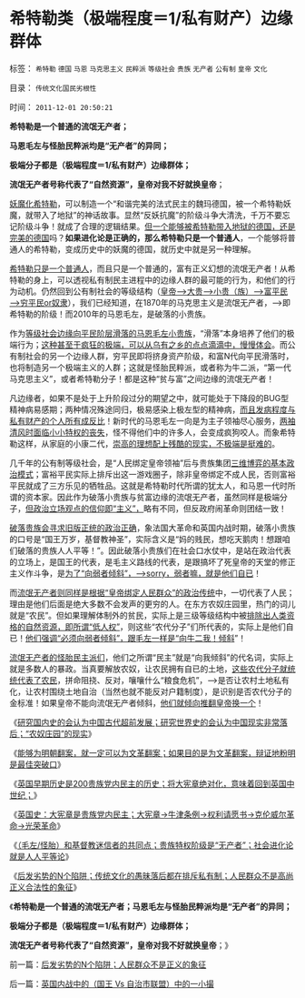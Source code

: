 # 希特勒类（极端程度＝1/私有财产）边缘群体

标签： `希特勒` `德国` `马恩` `马克思主义` `民粹派` `等级社会` `贵族` `无产者` `公有制` `皇帝` `文化` 

目录： `传统文化国民劣根性`

时间： `2011-12-01 20:50:21`

**希特勒是一个普通的流氓无产者；**

**马恩毛左与怪胎民粹派均是“无产者”的异同；**

**极端分子都是（极端程度＝1/私有财产）边缘群体；**

**流氓无产者号称代表了“自然资源”，皇帝对我不好就换皇帝**；

[妖魔化希特勒](../../../2011/3/12/“妖魔化希特勒”掩盖了危险的社会规律.md)，可以制造一个“和谐完美的法式民主的魏玛德国，被一个希特勒妖魔，就带入了地狱”的神话故事。显然“反妖抗魔”的阶级斗争大清洗，千万不要忘记阶级斗争！就成了合理的逻辑结果。[但一个能够被希特勒带入地狱的德国，还是完美的德国](../../../2011/9/2/妖魔化希特勒掩盖了什么？法国的殖民主义与英国有何不同？.md)吗？**如果进化论是正确的，那么希特勒只是一个普通人**，一个能够将普通人的希特勒，变成历史中的妖魔的德国，就历史中就是另一种理解。

[希特勒只是一个普通人](../../../2011/11/1/本来普通人，何处惹道德？.md)，而且只是一个普通的，富有正义幻想的流氓无产者！从希特勒的身上，可以透视私有制民主进程中的边缘人群的最可能的行为，和他们的行为动机。仍然回到公有制社会的等级结构（[皇帝——>大贵——>小贵（族）——>富平民——>穷平民or奴隶](../../../2011/11/11/公有制社会中的等级和财富的比例结构.md)），我们已经知道，在1870年的马克思主义是流氓无产者，——>即希特勒的阶级！而2010年的马恩毛左，是破落的小贵族。

作为[等级社会边缘向平民阶层滑落的马恩毛左小贵族](../../../2011/11/21/英国革命中的农村和流氓无产者立场.md)，“滑落”本身培养了他们的极端行为；[这种甚至于疯狂的极端，可以从乌有之乡的点点滴滴中，慢慢体会](http://darthvad.blog.163.com/blog/static/53399470201082143559587/)。而公有制社会的另一个边缘人群，穷平民即将挤身资产阶级，和富N代向平民滑落时，也将制造另一个极端主义的人群；这就是怪胎民粹派，或者称为牛二派，“第一代马克思主义”，或者希特勒分子！都是这种“贫与富”之间边缘的流氓无产者！

凡边缘者，如果不是处于上升阶段过分的期望之中，就可能处于下降段的BUG型精神病易感期；两种情况殊途同归，极易感染上极左型的精神病，[而且发病程度与私有财产的个人所有成反比](../../../2011/6/3/善恶的公式与极端的牛二.md)！新时代的马恩毛左一向是为主子领袖尽心服务，[两袖清风时面临小小特权的丧失](../../../2009/8/9/小小的特权和黑恶势力.md)，怪不得他们中的许多人，会变成疯狗咬人。而象希特勒这样，从家庭的小康二代，[崇高的理想配上残酷的现实，不极端是挺难的](../../../2009/9/25/依托科学的发展观打击极左民粹.md)。

几千年的公有制等级社会，是“人民绑定皇帝领袖”后与贵族集团[三维博弈的基本政治模式](../../../2011/11/24/缺乏信仰是公有制的丧钟.md)；富裕平民实际上排斥出这一游戏圈子，除非皇帝绑定不成人民，否则富裕平民就成了三方乐见的牺牲品。这就是希特勒时代所谓的犹太人，和马恩一代时所谓的资本家。因此作为破落小贵族与贫富边缘的流氓无产者，虽然同样是极端分子，[但政治立场观点的信仰即“主义”，](../../../2011/11/4/民粹冲击波的凶险和成因.md)略有不同，但反政府闹革命则团结一致！

[破落贵族会寻求旧版正统的政治正确](../../../2011/11/10/贵族不需要钱，平民根本没有权.md)，象法国大革命和英国内战时期，破落小贵族的口号是“国王万岁，基督教神圣”，实际含义是“妈的贱民，想吃天鹅肉！想跟咱们破落的贵族人人平等！”。因此破落小贵族们在社会口水仗中，是站在政治代表的立场上，是国王的代表，是毛主义路线的代表，是跟搞坏了死皇帝的天堂的修正主义作斗争，是[为了“向弱者倾斜”，——>sorry，弱者嘛，就是他们自已](../../../2009/7/31/弱势人群和人权弱势人群之人人平等.md)！

而[流氓无产者则同样是根据“皇帝绑定人民群众”的政治传统](../../../2011/11/24/“走群众路线”是君权的政治传统；民主诞生于自治.md)中，一切代表了人民；理由是他们后面是绝大多数不会发声的更穷的人。在东方农奴庄园里，热门的词儿就是“农民”。但如果理解体制外的贫民，实际上是三级等级结构中被[排除出人类资格的自然资源，即所谓“低人权”](../../../2011/11/11/公有制的自然资源和严刑峻法.md)，则这些“农代分子”们所代表的，实际上是他们自已！[他们强调“必须向弱者倾斜”，跟毛左一样是“向牛二我！倾斜](../../../2011/6/2/资本主义和权贵主义和小农牛二.md)”！

[流氓无产者的怪胎民主派们](../../../2010/2/1/老百姓不是邪恶的免疫体.md)，他们之所谓“民主”就是“向我倾斜”的代名词，实际上就是多数人的暴政。当真要解放农奴，让农民拥有自已的土地，[这些农代分子就统统代表了农民](../../../2010/4/29/声称代表农民的绝大部分不是农民.md)，拼命阻挠、反对，嚷嚷什么“粮食危机”，——>是否让农村土地私有化，让农村围绕土地自治（当然也就不能反对户籍制度），是识别是否农代分子的金标准！如果皇帝不能向流氓无产者倾斜，[他们就倾向推翻皇帝换一个](http://darthvad.blog.sohu.com/187664931.html)！

《[研究国内史的会认为中国古代超前发展；研究世界史的会认为中国现实非常落后；“农奴庄园”的现实](../../../2011/11/28/片面强调国内史会以为古代中国“超前发展”.md)》

《[能够为明朝翻案，就一定可以为文革翻案；如果目的是为文革翻案，辩证地粉明是最佳突破口](../../../2011/11/28/为明朝翻案的重大“历史”意义.md)》

《[英国早期历史是200贵族党内民主的历史；将大宪章绝对化，意味着回到英国中世纪；](../../../2011/11/29/将大宪章绝对化，意味着回到英国中世纪.md)》

《[英国史：大宪章是贵族党内民主；大宪章->牛津条例->权利请愿书->克伦威尔革命->光荣革命](../../../2011/11/29/简明英国千年史的四个阶段.md)》

《[（毛左/怪胎）和基督教迷信者的共同点；贵族特权阶级是“无产者”；社会进化论就是人人平等论](../../../2011/12/1/社会进化论是人人平等论，人人普通论.md)》

《[后发劣势的N个陷阱；传统文化的愚昧落后都在排斥私有制；人民群众不是高尚正义合法性的象征](../../../2011/12/1/后发劣势的N个陷阱；人民群众不是正义的象征.md)》

《**希特勒是一个普通的流氓无产者；马恩毛左与怪胎民粹派均是“无产者”的异同；**

**极端分子都是（极端程度＝1/私有财产）边缘群体；**

**流氓无产者号称代表了“自然资源”，皇帝对我不好就换皇帝**；》



前一篇：[后发劣势的N个陷阱；人民群众不是正义的象征](../../../2011/12/1/后发劣势的N个陷阱；人民群众不是正义的象征.md)

后一篇：[英国内战中的（国王&nbsp;Vs&nbsp;自治市联盟）中的一小撮](../../../2011/12/1/英国内战中的（国王Vs自治市联盟）中的一小撮.md)
